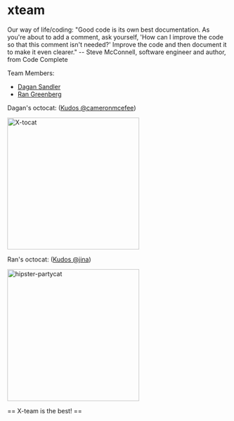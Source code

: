xteam
=====

Our way of life/coding:
"Good code is its own best documentation. As you're about to add a comment, 
ask yourself, 'How can I improve the code so that this comment isn't needed?' 
Improve the code and then document it to make it even clearer."
-- Steve McConnell, software engineer and author, from Code Complete

Team Members:
* [Dagan Sandler](https://github.com/dagansandler)
* [Ran Greenberg](https://github.com/gran33)

Dagan's octocat: ([Kudos @cameronmcefee](https://github.com/cameronmcefee))
<!-- Using html so images are in reasonable size -->
<a href="http://octodex.github.com/xtocat/">
  <img height="300px" width="300px" src="http://octodex.github.com/images/xtocat.jpg" alt="X-tocat" title="X-tocat FTW!" />
</a>

Ran's octocat: ([Kudos @jina](https://github.com/jina))
<!-- Using html so images are in reasonable size -->
<a href="http://octodex.github.com/hipster-partycat/">
  <img float="right" height="300px" width="300px" src="http://octodex.github.com/images/hipster-partycat.jpg" alt="hipster-partycat" title="hipster-partycat" />
</a>

== X-team is the best! ==
